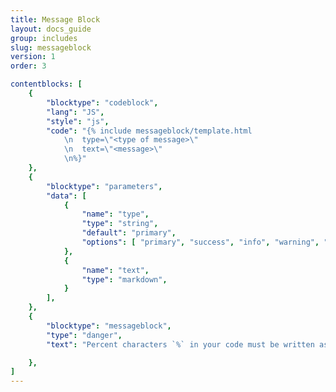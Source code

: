 ```yaml
---
title: Message Block
layout: docs_guide
group: includes
slug: messageblock
version: 1
order: 3

contentblocks: [
	{
		"blocktype": "codeblock",
		"lang": "JS",
		"style": "js",
		"code": "{% include messageblock/template.html
			\n	type=\"<type of message>\"
			\n	text=\"<message>\"
			\n%}"
	},
	{
		"blocktype": "parameters",
		"data": [
			{
				"name": "type",
				"type": "string",
				"default": "primary",
				"options": [ "primary", "success", "info", "warning", "danger"],
			},
			{
				"name": "text",
				"type": "markdown",
			}
		],
	},
	{
		"blocktype": "messageblock",
		"type": "danger",
		"text": "Percent characters `%` in your code must be written as `0/0`.",

	},
]
---
```

